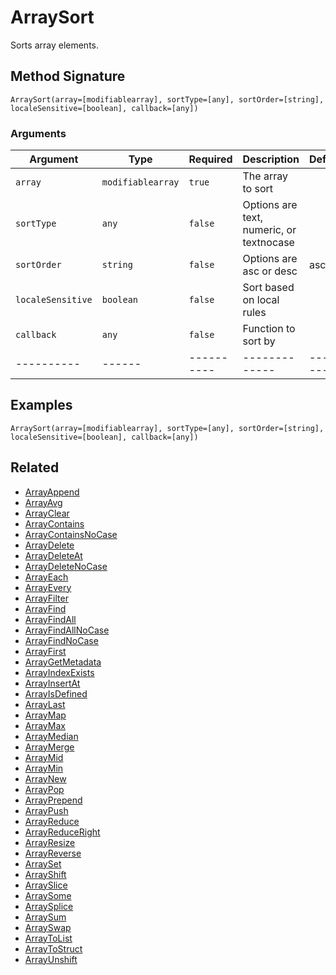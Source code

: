 # ArraySort

Sorts array elements.

## Method Signature

```
ArraySort(array=[modifiablearray], sortType=[any], sortOrder=[string], localeSensitive=[boolean], callback=[any])
```

### Arguments

| Argument          | Type              | Required   | Description                              | Default   |
| ----------------- | ----------------- | ---------- | ---------------------------------------- | --------- |
| `array`           | `modifiablearray` | `true`     | The array to sort                        |           |
| `sortType`        | `any`             | `false`    | Options are text, numeric, or textnocase |           |
| `sortOrder`       | `string`          | `false`    | Options are asc or desc                  | asc       |
| `localeSensitive` | `boolean`         | `false`    | Sort based on local rules                |           |
| `callback`        | `any`             | `false`    | Function to sort by                      |           |
| ----------        | ------            | ---------- | -------------                            | --------- |

## Examples

```
ArraySort(array=[modifiablearray], sortType=[any], sortOrder=[string], localeSensitive=[boolean], callback=[any])
```

## Related

* [ArrayAppend](arrayappend.md)
* [ArrayAvg](arrayavg.md)
* [ArrayClear](arrayclear.md)
* [ArrayContains](arraycontains.md)
* [ArrayContainsNoCase](arraycontainsnocase.md)
* [ArrayDelete](arraydelete.md)
* [ArrayDeleteAt](arraydeleteat.md)
* [ArrayDeleteNoCase](arraydeletenocase.md)
* [ArrayEach](arrayeach.md)
* [ArrayEvery](arrayevery.md)
* [ArrayFilter](arrayfilter.md)
* [ArrayFind](arrayfind.md)
* [ArrayFindAll](arrayfindall.md)
* [ArrayFindAllNoCase](arrayfindallnocase.md)
* [ArrayFindNoCase](arrayfindnocase.md)
* [ArrayFirst](arrayfirst.md)
* [ArrayGetMetadata](arraygetmetadata.md)
* [ArrayIndexExists](arrayindexexists.md)
* [ArrayInsertAt](arrayinsertat.md)
* [ArrayIsDefined](arrayisdefined.md)
* [ArrayLast](arraylast.md)
* [ArrayMap](arraymap.md)
* [ArrayMax](arraymax.md)
* [ArrayMedian](arraymedian.md)
* [ArrayMerge](arraymerge.md)
* [ArrayMid](arraymid.md)
* [ArrayMin](arraymin.md)
* [ArrayNew](arraynew.md)
* [ArrayPop](arraypop.md)
* [ArrayPrepend](arrayprepend.md)
* [ArrayPush](arraypush.md)
* [ArrayReduce](arrayreduce.md)
* [ArrayReduceRight](arrayreduceright.md)
* [ArrayResize](arrayresize.md)
* [ArrayReverse](arrayreverse.md)
* [ArraySet](arrayset.md)
* [ArrayShift](arrayshift.md)
* [ArraySlice](arrayslice.md)
* [ArraySome](arraysome.md)
* [ArraySplice](arraysplice.md)
* [ArraySum](arraysum.md)
* [ArraySwap](arrayswap.md)
* [ArrayToList](arraytolist.md)
* [ArrayToStruct](arraytostruct.md)
* [ArrayUnshift](arrayunshift.md)
